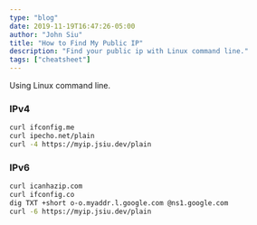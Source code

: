 ```yaml
---
type: "blog"
date: 2019-11-19T16:47:26-05:00
author: "John Siu"
title: "How to Find My Public IP"
description: "Find your public ip with Linux command line."
tags: ["cheatsheet"]
---
```

Using Linux command line.
<!--more-->

### IPv4

```sh
curl ifconfig.me
curl ipecho.net/plain
curl -4 https://myip.jsiu.dev/plain
```

### IPv6

```sh
curl icanhazip.com
curl ifconfig.co
dig TXT +short o-o.myaddr.l.google.com @ns1.google.com
curl -6 https://myip.jsiu.dev/plain
```
